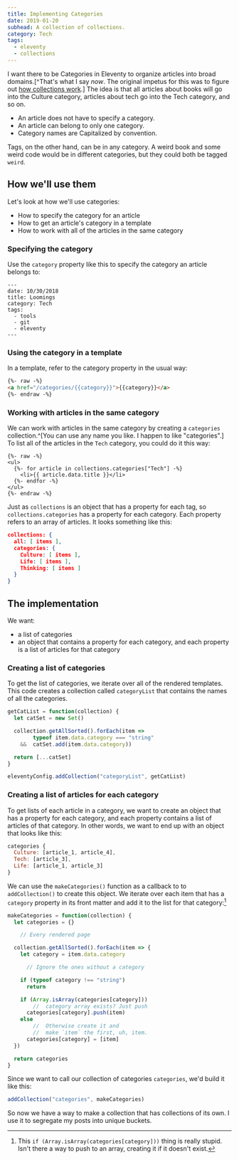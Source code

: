 ```yaml
---
title: Implementing Categories
date: 2019-01-20
subhead: A collection of collections.
category: Tech
tags:
  - eleventy
  - collections
---
```


I want there to be Categories in Eleventy
to organize articles into
broad domains.[^That's what I say _now_.
The original impetus for this was to figure
out [how collections work](/articles/collections/).]
The idea is that all articles about
books will go into the Culture category,
articles about tech go into the Tech category,
and so on.

- An article does not have to specify a category.
- An article can belong to only one category.
- Category names are Capitalized by convention.

Tags, on the other hand, can be in any
category. A weird book and
some weird code would be
in different categories,
but they could both be tagged `weird`.



## How we'll use them

Let's look at how we'll use categories:

- How to specify the category for an article
- How to get an article's category in a template
- How to work with all of the articles in the same category

### Specifying the category

Use the `category` property
like this to specify
the category an article belongs to:

``` text
---
date: 10/30/2018
title: Loomings
category: Tech
tags:
  - tools
  - git
  - eleventy
---
```


### Using the category in a template

In a template, refer to
the category property in the usual way:

```html
{%- raw -%}
<a href="/categories/{{category}}">{{category}}</a>
{%- endraw -%}
```

### Working with articles in the same category

We can work with articles in the same category
by creating a `categories` collection.^[You can use any name
you like. I happen to like "categories".]
To list
all of the articles in
the `Tech` category,
you could do it this way:

```liquid
{%- raw -%}
<ul>
  {%- for article in collections.categories["Tech"] -%}
    <li>{{ article.data.title }}</li>
  {%- endfor -%}
</ul>
{%- endraw -%}
```


Just as
`collections`
is an object that has
a property for each tag,
so `collections.categories`
has a property for each category.
Each property refers to an array of articles.
It looks something like this:

``` json
collections: {
  all: [ items ],
  categories: {
    Culture: [ items ],
    Life: [ items ],
    Thinking: [ items ]
  }
}
```


## The implementation

We want:

- a list of categories
- an object that contains
  a property for each category,
  and each property is a list
  of articles for that category

### Creating a list of categories

To get the list of categories,
we iterate over all of the
rendered templates.
This code
creates a collection called
`categoryList`
that contains
the names of all the categories.

```js
getCatList = function(collection) {
  let catSet = new Set()

  collection.getAllSorted().forEach(item =>
        typeof item.data.category === "string"
    &&  catSet.add(item.data.category))

  return [...catSet]
}

eleventyConfig.addCollection("categoryList", getCatList)
```

### Creating a list of articles for each category

To get lists of each article in a category,
we want to create an object
that has a property for each category,
and each property contains a list
of articles of that category.
In other words,
we want to end up with
an object that looks like this:

```js
categories {
  Culture: [article_1, article_4],
  Tech: [article_3],
  Life: [article_1, article_3]
}
```

We can use the
`makeCategories()` function
as a callback to
to `addCollection()`
to create this object.
We iterate over each item
that has a `category`
property in its
front matter
and add it to the list
for that category:[^explanation]

[^explanation]:
    This `if (Array.isArray(categories[category]))`
    thing is really stupid.
    Isn't there a way to push to an array,
    creating it if it doesn't exist.

```js
makeCategories = function(collection) {
  let categories = {}

    // Every rendered page

  collection.getAllSorted().forEach(item => {
    let category = item.data.category

      // Ignore the ones without a category

    if (typeof category !== "string")
      return

    if (Array.isArray(categories[category]))
        //  category array exists? Just push
      categories[category].push(item)
    else
        //  Otherwise create it and
        //  make `item` the first, uh, item.
      categories[category] = [item]
  })

  return categories
}
```

Since we want to call our collection of categories
`categories`, we'd build it like this:

```js
addCollection("categories", makeCategories)
```

So now we have a way to make a collection
that has collections of its own.
I use it to segregate my posts into
unique buckets.
